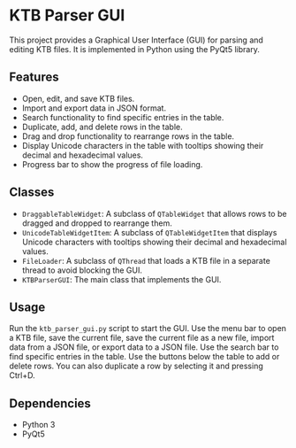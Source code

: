 # KTB Parser GUI

This project provides a Graphical User Interface (GUI) for parsing and editing KTB files. It is implemented in Python using the PyQt5 library.

## Features

- Open, edit, and save KTB files.
- Import and export data in JSON format.
- Search functionality to find specific entries in the table.
- Duplicate, add, and delete rows in the table.
- Drag and drop functionality to rearrange rows in the table.
- Display Unicode characters in the table with tooltips showing their decimal and hexadecimal values.
- Progress bar to show the progress of file loading.

## Classes

- `DraggableTableWidget`: A subclass of `QTableWidget` that allows rows to be dragged and dropped to rearrange them.
- `UnicodeTableWidgetItem`: A subclass of `QTableWidgetItem` that displays Unicode characters with tooltips showing their decimal and hexadecimal values.
- `FileLoader`: A subclass of `QThread` that loads a KTB file in a separate thread to avoid blocking the GUI.
- `KTBParserGUI`: The main class that implements the GUI.

## Usage

Run the `ktb_parser_gui.py` script to start the GUI. Use the menu bar to open a KTB file, save the current file, save the current file as a new file, import data from a JSON file, or export data to a JSON file. Use the search bar to find specific entries in the table. Use the buttons below the table to add or delete rows. You can also duplicate a row by selecting it and pressing Ctrl+D.

## Dependencies

- Python 3
- PyQt5